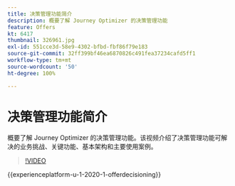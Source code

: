 ```yaml
---
title: 决策管理功能简介
description: 概要了解 Journey Optimizer 的决策管理功能
feature: Offers
kt: 6417
thumbnail: 326961.jpg
exl-id: 551cce3d-58e9-4302-bfbd-fbf86f79e183
source-git-commit: 32ff399bf46ea6870826c491fea37234cafd5ff1
workflow-type: tm+mt
source-wordcount: '50'
ht-degree: 100%

---
```


# 决策管理功能简介

概要了解 Journey Optimizer 的决策管理功能。该视频介绍了决策管理功能可解决的业务挑战、关键功能、基本架构和主要使用案例。


>[!VIDEO](https://video.tv.adobe.com/v/326961?quality=12&learn=on)


{{experienceplatform-u-1-2020-1-offerdecisioning}}

